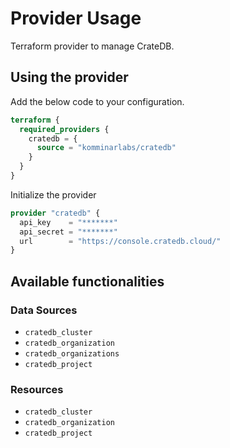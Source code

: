 # Provider Usage

Terraform provider to manage CrateDB.

## Using the provider

Add the below code to your configuration.

```terraform
terraform {
  required_providers {
    cratedb = {
      source = "komminarlabs/cratedb"
    }
  }
}
```

Initialize the provider

```terraform
provider "cratedb" {
  api_key    = "*******"
  api_secret = "*******"
  url        = "https://console.cratedb.cloud/"
}
```

## Available functionalities

### Data Sources

* `cratedb_cluster`
* `cratedb_organization`
* `cratedb_organizations`
* `cratedb_project`

### Resources

* `cratedb_cluster`
* `cratedb_organization`
* `cratedb_project`

